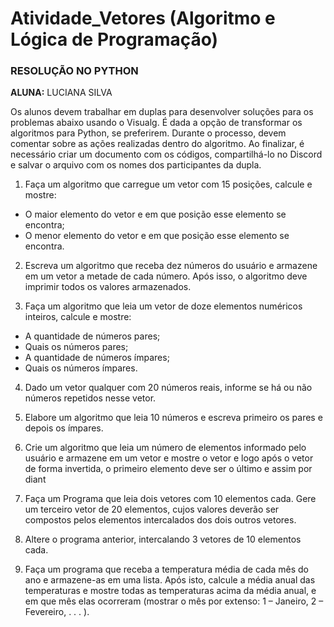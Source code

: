 # Atividade_Vetores (Algoritmo e Lógica de Programação)
### RESOLUÇÃO NO PYTHON

**ALUNA:** LUCIANA SILVA

Os alunos devem trabalhar em duplas para desenvolver soluções para os problemas abaixo usando o Visualg. É dada a opção de transformar os algoritmos para Python, se preferirem. Durante o processo, devem comentar sobre as ações realizadas dentro do algoritmo. Ao finalizar, é necessário criar um documento com os códigos, compartilhá-lo no Discord e salvar o arquivo com os nomes dos participantes da dupla.

01) Faça um algoritmo que carregue um vetor com 15 posições, calcule e mostre:
- O maior elemento do vetor e em que posição esse elemento se encontra;
- O menor elemento do vetor e em que posição esse elemento se encontra.

02) Escreva um algoritmo que receba dez números do usuário e armazene em um vetor a metade de cada número. Após isso, o algoritmo deve imprimir todos os valores armazenados.

03) Faça um algoritmo que leia um vetor de doze elementos numéricos inteiros, calcule 
e mostre:
- A quantidade de números pares;
- Quais os números pares;
- A quantidade de números ímpares;
- Quais os números ímpares.

04) Dado um vetor qualquer com 20 números reais, informe se há ou não números repetidos nesse vetor.

05) Elabore um algoritmo que leia 10 números e escreva primeiro os pares e depois os ímpares.

06) Crie um algoritmo que leia um número de elementos informado pelo usuário e armazene em um vetor e mostre o vetor e logo após o vetor de forma invertida, o primeiro elemento deve ser o último e assim por diant 

07) Faça um Programa que leia dois vetores com 10 elementos cada. Gere um terceiro vetor de 20 elementos, cujos valores deverão ser compostos pelos elementos intercalados dos dois outros vetores.

08) Altere o programa anterior, intercalando 3 vetores de 10 elementos cada.

09) Faça um programa que receba a temperatura média de cada mês do ano e armazene-as em uma lista. Após isto, calcule a média anual das temperaturas e mostre todas as temperaturas acima da média anual, e em que mês elas ocorreram (mostrar o mês por extenso: 1 – Janeiro, 2 – Fevereiro, . . . ).
